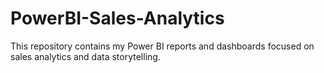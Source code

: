 # PowerBI-Sales-Analytics
This repository contains my Power BI reports and dashboards focused on sales analytics and data storytelling.
